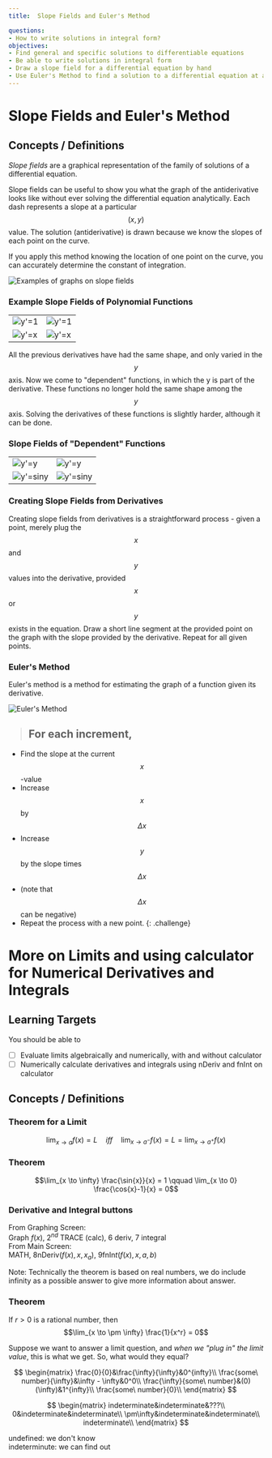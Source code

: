 ```yaml
---
title:  Slope Fields and Euler's Method

questions:
- How to write solutions in integral form?
objectives:
- Find general and specific solutions to differentiable equations
- Be able to write solutions in integral form
- Draw a slope field for a differential equation by hand
- Use Euler's Method to find a solution to a differential equation at a particular input value
---
```


#  Slope Fields and Euler's Method

## Concepts / Definitions

_Slope fields_ are a graphical representation of the family of solutions of a differential equation.

Slope fields can be useful to show you what the graph of the antiderivative looks like without ever solving the differential equation analytically.
Each dash represents a slope at a particular $$(x, y)$$ value.
The solution (antiderivative) is drawn because we know the slopes of each point on the curve.

If you apply this method knowing the location of one point on the curve, you can accurately determine the constant of integration.

![Examples of graphs on slope fields](../assets/calculus/6-1_example-slope-fields.png)

### Example Slope Fields of Polynomial Functions

| | |
--|--
![y'=1](../assets/calculus/6-1_y-prime-equals-one-field.svg) | ![y'=1](../assets/calculus/6-1_y-prime-equals-one-graph.png)
![y'=x](../assets/calculus/6-1_y-prime-equals-x-field.png) | ![y'=x](../assets/calculus/6-1_y-prime-equals-x-graph.png)


All the previous derivatives have had the same shape, and only varied in the $$y$$ axis.
Now we come to "dependent" functions, in which the y is part of the derivative. These functions no longer hold the same shape among the $$y$$ axis. Solving the derivatives of these functions is slightly harder, although it can be done.

### Slope Fields of "Dependent" Functions

| | |
--|--
![y'=y](../assets/calculus/6-1_y-prime-equals-y-field.png) | ![y'=y](../assets/calculus/6-1_y-prime-equals-y-graph.png)
![y'=siny](../assets/calculus/6-1_y-prime-equals-sine-y-field.png) | ![y'=siny](../assets/calculus/6-1_y-prime-equals-sine-y-graph.png)

### Creating Slope Fields from Derivatives

Creating slope fields from derivatives is a straightforward process - given a point, merely plug the $$x$$ and $$y$$ values into the derivative, provided $$x$$ or $$y$$ exists in the equation.
Draw a short line segment at the provided point on the graph with the slope provided by the derivative.
Repeat for all given points.

### Euler's Method

Euler's method is a method for estimating the graph of a function given its derivative.

![Euler's Method](../assets/calculus/6-1_euler-method.svg)

> ## For each increment,
- Find the slope at the current $$x$$-value
- Increase $$x$$ by $$\Delta x$$
- Increase $$y$$ by the slope times $$\Delta x$$
- (note that $$\Delta x$$ can be negative)
- Repeat the process with a new point.
{: .challenge}

# More on Limits and using calculator for Numerical Derivatives and Integrals

## Learning Targets

You should be able to
- [ ] Evaluate limits algebraically and numerically, with and without calculator
- [ ] Numerically calculate derivatives and integrals using nDeriv and fnInt on calculator

## Concepts / Definitions

### Theorem for a Limit

$$\lim_{x \to a} f(x) = L \quad iff \quad \lim_{x \to a^-} f(x) = L = \lim_{x \to a^+} f(x)$$

### Theorem

$$\lim_{x \to \infty} \frac{\sin{x}}{x} = 1 \qquad \lim_{x \to 0} \frac{\cos{x}-1}{x} = 0$$

### Derivative and Integral buttons

From Graphing Screen:<br>
Graph $f(x)$, $2^{nd}$ TRACE (calc), 6 deriv, 7 integral<br>
From Main Screen:<br>
MATH, 8nDeriv$(f(x), x, x_a)$, 9fnIn$t(f(x), x, a, b)$

Note: Technically the theorem is based on real numbers, we do include infinity as a possible answer to give more information about answer.

### Theorem

If $r > 0$ is a rational number, then
$$\lim_{x \to \pm \infty} \frac{1}{x^r} = 0$$

Suppose we want to answer a limit question, and *when we "plug in" the limit value*, this is what we get. So, what would they equal?

$$
\begin{matrix}
    \frac{0}{0}&\frac{\infty}{\infty}&0^{infty}\\
    \frac{some\ number}{\infty}&\infty - \infty&0^0\\
    \frac{\infty}{some\ number}&(0)(\infty)&1^{infty}\\
    \frac{some\ number}{0}\\
\end{matrix}
$$

$$
\begin{matrix}
    indeterminate&indeterminate&???\\
    0&indeterminate&indeterminate\\
    \pm\infty&indeterminate&indeterminate\\
    indeterminate\\
\end{matrix}
$$

undefined: we don't know<br>
indeterminute: we can find out